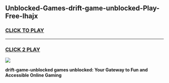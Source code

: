 
## Unblocked-Games-drift-game-unblocked-Play-Free-lhajx
<h3>
<a href="https://premium76.site?title=drift-game-unblocked&ref=20M">CLICK TO PLAY</a></h3>
<hr>

<h3>
<a href="https://premium76.site?title=drift-game-unblocked&ref=20M">CLICK 2 PLAY</a>
  
</h3>

<a href="https://premium76.site?title=drift-game-unblocked&ref=19M"><img src="https://clearcache.store/games.png"></a>


**drift-game-unblocked games unblocked: Your Gateway to Fun and Accessible Online Gaming**
